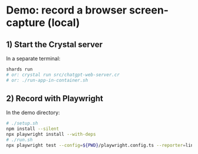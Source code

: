 # Demo: record a browser screen-capture (local)

## 1) Start the Crystal server
In a separate terminal:
```bash
shards run
# or: crystal run src/chatgpt-web-server.cr
# or: ./run-app-in-container.sh
```

## 2) Record with Playwright
In the demo directory:
```bash
# ./setup.sh
npm install --silent
npx playwright install --with-deps
# ./run.sh
npx playwright test --config=${PWD}/playwright.config.ts --reporter=line
```
